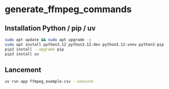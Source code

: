 # generate_ffmpeg_commands

## Installation Python / pip / uv

```bash
sudo apt update && sudo apt upgrade -y
sudo apt install python3.12 python3.12-dev python3.12-venv python3-pip -y
pip3 install --upgrade pip
pip3 install uv
```

## Lancement

```bash
uv run app ffmpeg_exemple.csv --execute
```

